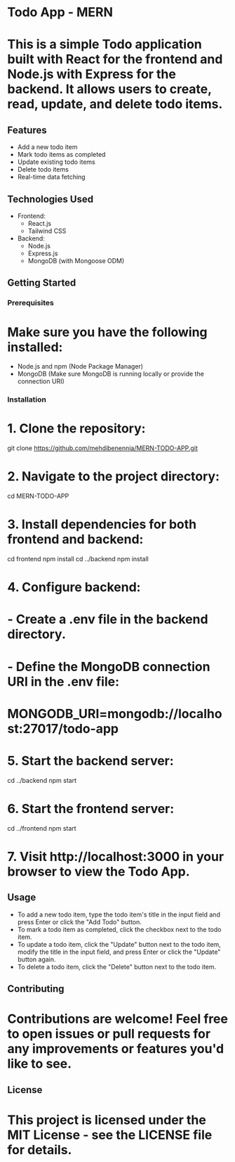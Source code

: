# Todo App - MERN

# This is a simple Todo application built with React for the frontend and Node.js with Express for the backend. It allows users to create, read, update, and delete todo items.

## Features

- Add a new todo item
- Mark todo items as completed
- Update existing todo items
- Delete todo items
- Real-time data fetching

## Technologies Used

- Frontend:
  - React.js
  - Tailwind CSS
- Backend:
  - Node.js
  - Express.js
  - MongoDB (with Mongoose ODM)

## Getting Started

### Prerequisites

# Make sure you have the following installed:
- Node.js and npm (Node Package Manager)
- MongoDB (Make sure MongoDB is running locally or provide the connection URI)

### Installation

# 1. Clone the repository:
git clone https://github.com/mehdibenennia/MERN-TODO-APP.git

# 2. Navigate to the project directory:
cd MERN-TODO-APP

# 3. Install dependencies for both frontend and backend:
cd frontend
npm install
cd ../backend
npm install

# 4. Configure backend:
# - Create a .env file in the backend directory.
# - Define the MongoDB connection URI in the .env file:
#   MONGODB_URI=mongodb://localhost:27017/todo-app

# 5. Start the backend server:
cd ../backend
npm start

# 6. Start the frontend server:
cd ../frontend
npm start

# 7. Visit http://localhost:3000 in your browser to view the Todo App.

## Usage

- To add a new todo item, type the todo item's title in the input field and press Enter or click the "Add Todo" button.
- To mark a todo item as completed, click the checkbox next to the todo item.
- To update a todo item, click the "Update" button next to the todo item, modify the title in the input field, and press Enter or click the "Update" button again.
- To delete a todo item, click the "Delete" button next to the todo item.

## Contributing

# Contributions are welcome! Feel free to open issues or pull requests for any improvements or features you'd like to see.

## License

# This project is licensed under the MIT License - see the LICENSE file for details.

